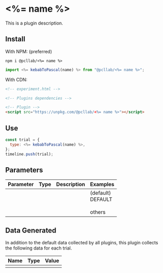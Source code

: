 # <%= name %>

This is a plugin description.

## Install

With NPM: (preferred)

```
npm i @pcllab/<%= name %>
```

```js
import <%= kebabToPascal(name) %> from "@pcllab/<%= name %>";
```

With CDN:

```html
<!-- experiment.html -->

<!-- Plugins dependencies -->

<!-- Plugin -->
<script src="https://unpkg.com/@pcllab/<%= name %>"></script>
```

## Use

```js
const trial = {
  type: <%= kebabToPascal(name) %>,
};
timeline.push(trial);
```

## Parameters

| Parameter | Type | Description | Examples                           |
| --------- | ---- | ----------- | ---------------------------------- |
|           |      |             | (default)<br>DEFAULT<br><br>others |

## Data Generated

In addition to the default data collected by all plugins, this plugin collects the following data for each trial.

| Name | Type | Value |
| ---- | ---- | ----- |
|      |      |       |

